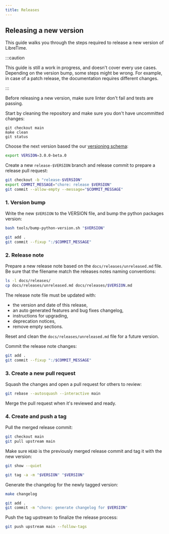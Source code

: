 ```yaml
---
title: Releases
---
```


## Releasing a new version

This guide walks you through the steps required to release a new version of LibreTime.

:::caution

This guide is still a work in progress, and doesn't cover every use cases. Depending on
the version bump, some steps might be wrong. For example, in case of a patch release,
the documentation requires different changes.

:::

Before releasing a new version, make sure linter don't fail and tests are passing.

Start by cleaning the repository and make sure you don't have uncommitted changes:

```
git checkout main
make clean
git status
```

Choose the next version based the our [versioning schema](#versioning-schema):

```bash
export VERSION=3.0.0-beta.0
```

Create a new `release-$VERSION` branch and release commit to prepare a release pull request:

```bash
git checkout -b "release-$VERSION"
export COMMIT_MESSAGE="chore: release $VERSION"
git commit --allow-empty --message="$COMMIT_MESSAGE"
```

### 1. Version bump

Write the new `$VERSION` to the VERSION file, and bump the python packages version:

```bash
bash tools/bump-python-version.sh "$VERSION"

git add .
git commit --fixup ":/$COMMIT_MESSAGE"
```

### 2. Release note

Prepare a new release note based on the `docs/releases/unreleased.md` file. Be sure that
the filename match the releases notes naming conventions:

```bash
ls -l docs/releases/
cp docs/releases/unreleased.md docs/releases/$VERSION.md
```

The release note file must be updated with:

- the version and date of this release,
- an auto generated features and bug fixes changelog,
- instructions for upgrading,
- deprecation notices,
- remove empty sections.

Reset and clean the `docs/releases/unreleased.md` file for a future version.

Commit the release note changes:

```bash
git add .
git commit --fixup ":/$COMMIT_MESSAGE"
```

### 3. Create a new pull request

Squash the changes and open a pull request for others to review:

```bash
git rebase --autosquash --interactive main
```

Merge the pull request when it's reviewed and ready.

### 4. Create and push a tag

Pull the merged release commit:

```bash
git checkout main
git pull upstream main
```

Make sure `HEAD` is the previously merged release commit and tag it with the new version:

```bash
git show --quiet

git tag -a -m "$VERSION" "$VERSION"
```

Generate the changelog for the newly tagged version:

```bash
make changelog

git add .
git commit -m "chore: generate changelog for $VERSION"
```

Push the tag upstream to finalize the release process:

```bash
git push upstream main --follow-tags
```
